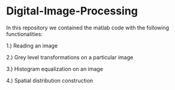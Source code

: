 # Digital-Image-Processing
In this repository we contained the matlab code with the following functionalities:

1.) Reading an image

2.) Grey level transformations on a particular image

3.) Histogram equalization on an image

4.) Spatial distribution construction
